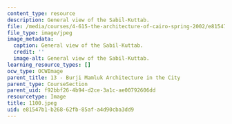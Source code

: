 ```yaml
---
content_type: resource
description: General view of the Sabil-Kuttab.
file: /media/courses/4-615-the-architecture-of-cairo-spring-2002/e81547b1b26862fb85afa4d90cba3dd9_1100.jpeg
file_type: image/jpeg
image_metadata:
  caption: General view of the Sabil-Kuttab.
  credit: ''
  image-alt: General view of the Sabil-Kuttab.
learning_resource_types: []
ocw_type: OCWImage
parent_title: 13 - Burji Mamluk Architecture in the City
parent_type: CourseSection
parent_uid: f92bbf26-4b94-d2ce-3a1c-ae00792606dd
resourcetype: Image
title: 1100.jpeg
uid: e81547b1-b268-62fb-85af-a4d90cba3dd9
---
```

